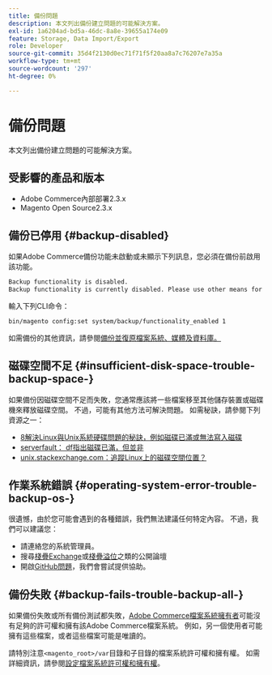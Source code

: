 ```yaml
---
title: 備份問題
description: 本文列出備份建立問題的可能解決方案。
exl-id: 1a6204ad-bd5a-46dc-8a8e-39655a174e09
feature: Storage, Data Import/Export
role: Developer
source-git-commit: 35d4f2130d0ec71f71f5f20aa8a7c76207e7a35a
workflow-type: tm+mt
source-wordcount: '297'
ht-degree: 0%

---
```


# 備份問題

本文列出備份建立問題的可能解決方案。

## 受影響的產品和版本

* Adobe Commerce內部部署2.3.x
* Magento Open Source2.3.x

## 備份已停用 {#backup-disabled}

如果Adobe Commerce備份功能未啟動或未顯示下列訊息，您必須在備份前啟用該功能。

```bash
Backup functionality is disabled.
Backup functionality is currently disabled. Please use other means for backups.
```

輸入下列CLI命令：

```bash
bin/magento config:set system/backup/functionality_enabled 1
```

如需備份的其他資訊，請參閱[備份並復原檔案系統、媒體及資料庫。](https://devdocs.magento.com/guides/v2.3/install-gde/install/cli/install-cli-backup.html)

## 磁碟空間不足 {#insufficient-disk-space-trouble-backup-space-}

如果備份因磁碟空間不足而失敗，您通常應該將一些檔案移至其他儲存裝置或磁碟機來釋放磁碟空間。 不過，可能有其他方法可解決問題。 如需秘訣，請參閱下列資源之一：

* [8解決Linux與Unix系統硬碟問題的秘訣，例如磁碟已滿或無法寫入磁碟](https://www.cyberciti.biz/datacenter/linux-unix-bsd-osx-cannot-write-to-hard-disk)
* [serverfault： df指出磁碟已滿，但並非](https://serverfault.com/questions/315181/df-says-disk-is-full-but-it-is-not)
* [unix.stackexchange.com：追蹤Linux上的磁碟空間位置？](https://unix.stackexchange.com/questions/125429/tracking-down-where-disk-space-has-gone-on-linux)

## 作業系統錯誤 {#operating-system-error-trouble-backup-os-}

很遺憾，由於您可能會遇到的各種錯誤，我們無法建議任何特定內容。 不過，我們可以建議您：

* 請連絡您的系統管理員。
* 搜尋[棧疊Exchange](https://unix.stackexchange.com)或[棧疊溢位](https://stackoverflow.com)之類的公開論壇
* 開啟[GitHub問題](https://github.com/magento/magento2/issues)，我們會嘗試提供協助。

## 備份失敗 {#backup-fails-trouble-backup-all-}

如果備份失敗或所有備份測試都失敗，[Adobe Commerce檔案系統擁有者](https://devdocs.magento.com/guides/v2.2/install-gde/prereq/file-sys-perms-over.html)可能沒有足夠的許可權和擁有該Adobe Commerce檔案系統。 例如，另一個使用者可能擁有這些檔案，或者這些檔案可能是唯讀的。

請特別注意`<magento_root>/var`目錄和子目錄的檔案系統許可權和擁有權。 如需詳細資訊，請參閱[設定檔案系統許可權和擁有權](https://devdocs.magento.com/guides/v2.3/install-gde/prereq/file-system-perms.html)。
